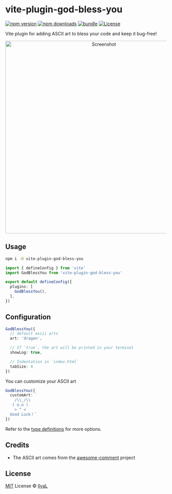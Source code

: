 # vite-plugin-god-bless-you

[![npm version][npm-version-src]][npm-version-href]
[![npm downloads][npm-downloads-src]][npm-downloads-href]
[![bundle][bundle-src]][bundle-href]
[![License][license-src]][license-href]

Vite plugin for adding ASCII art to bless your code and keep it bug-free!

<p align="center">
<img width="600" alt="Screenshot" src="https://github.com/user-attachments/assets/0ac8695e-95c1-4731-a233-8e7c7d2205b1">
</p>

## Usage

```bash
npm i -D vite-plugin-god-bless-you
```

```ts
import { defineConfig } from 'vite'
import GodBlessYou from 'vite-plugin-god-bless-you'

export default defineConfig({
  plugins: [
    GodBlessYou(),
  ],
})
```

## Configuration

```ts
GodBlessYou({
  // default ascii arts
  art: 'dragon',

  // If `true`, the art will be printed in your terminal
  showLog: true,

  // Indentation in `index.html`
  tabSize: 4
})
```

You can customize your ASCII art

```typescript
GodBlessYou({
  customArt: `
    /\\_/\\
   ( o.o )
    > ^ <
  Good Luck！`
})
```

Refer to the [type definitions](./src/types.ts) for more options.

## Credits

- The ASCII art comes from the [awesome-comment](https://github.com/Blankj/awesome-comment/tree/master) project

## License

[MIT](./LICENSE) License © [IlyaL](https://github.com/ilyaliao/)

<!-- Badges -->

[npm-version-src]: https://img.shields.io/npm/v/vite-plugin-god-bless-you?style=flat&colorA=080f12&colorB=1fa669
[npm-version-href]: https://npmjs.com/package/vite-plugin-god-bless-you
[npm-downloads-src]: https://img.shields.io/npm/dm/vite-plugin-god-bless-you?style=flat&colorA=080f12&colorB=1fa669
[npm-downloads-href]: https://npmjs.com/package/vite-plugin-god-bless-you
[bundle-src]: https://img.shields.io/bundlephobia/minzip/vite-plugin-god-bless-you?style=flat&colorA=080f12&colorB=1fa669&label=minzip
[bundle-href]: https://bundlephobia.com/result?p=vite-plugin-god-bless-you
[license-src]: https://img.shields.io/github/license/ilyaliao/vite-plugin-god-bless-you.svg?style=flat&colorA=080f12&colorB=1fa669
[license-href]: https://github.com/ilyaliao/vite-plugin-god-bless-you/blob/main/LICENSE
